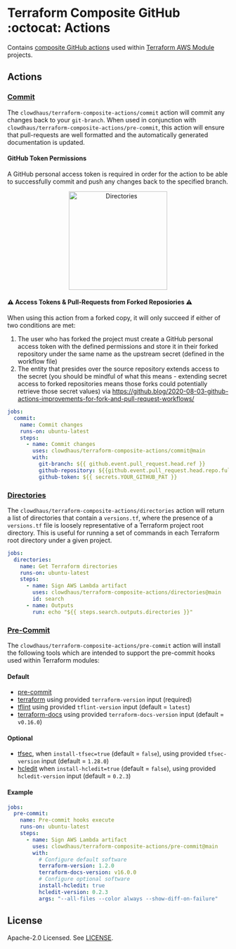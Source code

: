 # Terraform Composite GitHub :octocat: Actions

Contains [composite GitHub actions](https://docs.github.com/en/actions/creating-actions/creating-a-composite-action) used within [Terraform AWS Module](https://github.com/terraform-aws-modules) projects.

## Actions

### [Commit](./commit)

The `clowdhaus/terraform-composite-actions/commit` action will commit any changes back to your `git-branch`. When used in conjunction with `clowdhaus/terraform-composite-actions/pre-commit`, this action will ensure that pull-requests are well formatted and the automatically generated documentation is updated.

#### GitHub Token Permissions

A GitHub personal access token is required in order for the action to be able to successfully commit and push any changes back to the specified branch.

<p align="center">
  <img src=".github/images/pat.png " alt="Directories" height="224px">
</p>

#### :warning: Access Tokens & Pull-Requests from Forked Reposiories :warning:

When using this action from a forked copy, it will only succeed if either of two conditions are met:

1. The user who has forked the project must create a GitHub personal access token with the defined permissions and store it in their forked repository under the same name as the upstream secret (defined in the workflow file)
2. The entity that presides over the source repository extends access to the secret (you should be mindful of what this means - extending secret access to forked repositories means those forks could potentially retrieve those secret values) via https://github.blog/2020-08-03-github-actions-improvements-for-fork-and-pull-request-workflows/

```yml
jobs:
  commit:
    name: Commit changes
    runs-on: ubuntu-latest
    steps:
      - name: Commit changes
        uses: clowdhaus/terraform-composite-actions/commit@main
        with:
          git-branch: ${{ github.event.pull_request.head.ref }}
          github-repository: ${{github.event.pull_request.head.repo.full_name}}
          github-token: ${{ secrets.YOUR_GITHUB_PAT }}
```

### [Directories](./directories)

The `clowdhaus/terraform-composite-actions/directories` action will return a list of directories that contain a `versions.tf`, where the presence of a `versions.tf` file is loosely representative of a Terraform project root directory. This is useful for running a set of commands in each Terraform root directory under a given project.

```yml
jobs:
  directories:
    name: Get Terraform directories
    runs-on: ubuntu-latest
    steps:
      - name: Sign AWS Lambda artifact
        uses: clowdhaus/terraform-composite-actions/directories@main
        id: search
      - name: Outputs
        run: echo "${{ steps.search.outputs.directories }}"
```

### [Pre-Commit](./pre-commit)

The `clowdhaus/terraform-composite-actions/pre-commit` action will install the following tools which are intended to support the pre-commit hooks used within Terraform modules:

#### Default

- [pre-commit](https://github.com/pre-commit/pre-commit)
- [terraform](https://github.com/hashicorp/terraform) using provided `terraform-version` input (required)
- [tflint](https://github.com/terraform-linters/tflint) using provided `tflint-version` input (default = `latest`)
- [terraform-docs](https://github.com/terraform-docs/terraform-docs) using provided `terraform-docs-version` input (default = `v0.16.0`)

#### Optional

- [tfsec](https://aquasecurity.github.io/tfsec), when `install-tfsec=true` (default = `false`), using provided `tfsec-version` input (default = `1.28.0`)
- [hcledit](https://github.com/minamijoyo/hcledit) when `install-hcledit=true` (default = `false`), using provided `hcledit-version` input (default = `0.2.3`)

#### Example

```yml
jobs:
  pre-commit:
    name: Pre-commit hooks execute
    runs-on: ubuntu-latest
    steps:
      - name: Sign AWS Lambda artifact
        uses: clowdhaus/terraform-composite-actions/pre-commit@main
        with:
          # Configure default software
          terraform-version: 1.2.0
          terraform-docs-version: v16.0.0
          # Configure optional software
          install-hcledit: true
          hcledit-version: 0.2.3
          args: "--all-files --color always --show-diff-on-failure"
```

## License

Apache-2.0 Licensed. See [LICENSE](LICENSE).
